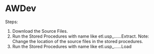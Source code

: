 # AWDev
Steps:
1. Download the Source Files.
2. Run the Stored Procedures with name like etl.usp_......Extract. Note: Change the location of the source files in the stored procedures.
3. Run the Stored Procedures with name like etl.usp_......Load

